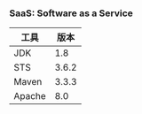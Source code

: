 ### SaaS: Software as a Service

| 工具  | 版本 |
| ----- | ---- |
| JDK  | 1.8  |
| STS  |  3.6.2 |
| Maven  | 3.3.3  |
| Apache  | 8.0  |
